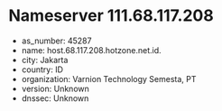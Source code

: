 # Nameserver 111.68.117.208

* as_number: 45287
* name: host.68.117.208.hotzone.net.id.
* city: Jakarta
* country: ID
* organization: Varnion Technology Semesta, PT
* version: Unknown
* dnssec: Unknown
